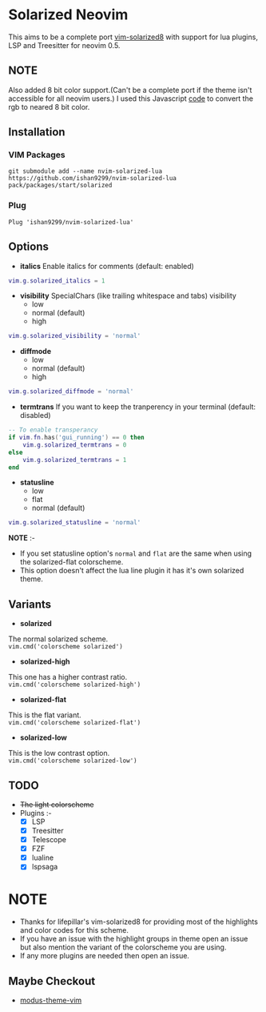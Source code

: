 # Solarized Neovim

This aims to be a complete port [vim-solarized8](https://github.com/lifepillar/vim-solarized8) with support for lua
plugins, LSP and Treesitter for neovim 0.5.

## NOTE
Also added 8 bit color support.(Can't be a complete port if the theme isn't accessible for all neovim users.)
I used this Javascript [code](https://gist.github.com/ishan9299/d87713b43dc04d49fa060711fdc7dd6d) to convert the rgb to
neared 8 bit color.

## Installation

### VIM Packages
```
git submodule add --name nvim-solarized-lua https://github.com/ishan9299/nvim-solarized-lua
pack/packages/start/solarized
```

### Plug
```
Plug 'ishan9299/nvim-solarized-lua'
```

## Options
- **italics**
Enable italics for comments (default: enabled)

```lua
vim.g.solarized_italics = 1
```

- **visibility**
SpecialChars (like trailing whitespace and tabs) visibility
  + low
  + normal (default)
  + high

```lua
vim.g.solarized_visibility = 'normal'
```

- **diffmode**
  + low
  + normal (default)
  + high
 
```lua
vim.g.solarized_diffmode = 'normal'
```

- **termtrans**
If you want to keep the tranperency in your terminal (default: disabled)

```lua
-- To enable transperancy
if vim.fn.has('gui_running') == 0 then
    vim.g.solarized_termtrans = 0
else
    vim.g.solarized_termtrans = 1
end
```

- **statusline**
  + low
  + flat
  + normal (default)

 ```lua
 vim.g.solarized_statusline = 'normal'
 ```
  **NOTE** :-
  - If you set statusline option's `normal` and `flat` are the same when using the solarized-flat colorscheme.
  - This option doesn't affect the lua line plugin it has it's own solarized theme.

## Variants

- **solarized**

The normal solarized scheme.  
`vim.cmd('colorscheme solarized')`

- **solarized-high**

This one has a higher contrast ratio.  
`vim.cmd('colorscheme solarized-high')`

- **solarized-flat**

This is the flat variant.  
`vim.cmd('colorscheme solarized-flat')`

- **solarized-low**

This is the low contrast option.  
`vim.cmd('colorscheme solarized-low')`

## TODO

- ~~The light colorscheme~~
- Plugins :-  
   - [x] LSP  
   - [x] Treesitter  
   - [x] Telescope  
   - [x] FZF  
   - [x] lualine  
   - [x] lspsaga

# NOTE
- Thanks for lifepillar's vim-solarized8 for providing most of the highlights and color codes for this scheme.
- If you have an issue with the highlight groups in theme open an issue but also mention the variant of the colorscheme
  you are using.
- If any more plugins are needed then open an issue.

## Maybe Checkout
- [modus-theme-vim](https://github.com/ishan9299/modus-theme-vim)
